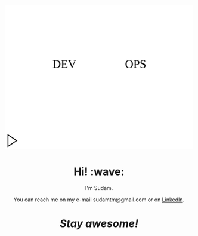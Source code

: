 [![Sudam's Banner](https://raw.githubusercontent.com/XSudamX/XSudamX/main/trippy-sun-dark.svg)](https://www.linkedin.com/in/sudam0x45/)
<h1 align='center'> Hi! :wave:</h1>
<p align='center'>
I'm Sudam.
</p>
<p align='center'>You can reach me on my e-mail sudamtm@gmail.com or on <a href="https://www.linkedin.com/in/sudam0x45/">LinkedIn</a>.</p>

<h1 align='center'><i>Stay awesome!</i></h1>
